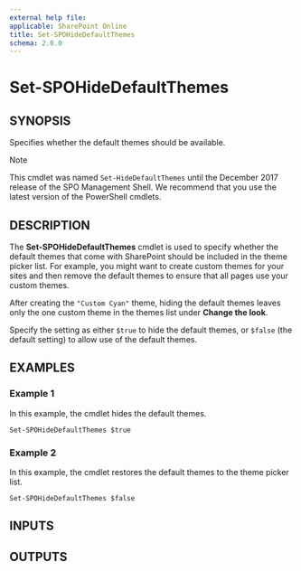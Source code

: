 ```yaml
---
external help file: 
applicable: SharePoint Online
title: Set-SPOHideDefaultThemes
schema: 2.0.0
---
```


# Set-SPOHideDefaultThemes

## SYNOPSIS

Specifies whether the default themes should be available.

> [!NOTE] 
> This cmdlet was named `Set-HideDefaultThemes` until the December 2017 release of the SPO Management Shell. We recommend that you use the latest version of the PowerShell cmdlets.


## DESCRIPTION

The **Set-SPOHideDefaultThemes** cmdlet is used to specify whether the default themes that come with SharePoint should be included in the theme picker list. For example, you might want to create custom themes for your sites and then remove the default themes to ensure that all pages use your custom themes.

After creating the `"Custom Cyan"` theme, hiding the default themes leaves only the one custom theme in the themes list under **Change the look**.

Specify the setting as either `$true` to hide the default themes, or `$false` (the default setting) to allow use of the default themes. 

## EXAMPLES

### Example 1

In this example, the cmdlet hides the default themes.

```
Set-SPOHideDefaultThemes $true
```

### Example 2

In this example, the cmdlet restores the default themes to the theme picker list.

```
Set-SPOHideDefaultThemes $false
```

## INPUTS

## OUTPUTS

